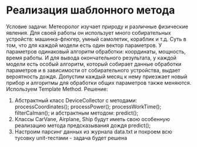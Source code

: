 # Реализация шаблонного метода
Условие задачи:
Метеоролог изучает природу и различные физические явления. Для своей работы он использует много собирательных устройств: машинка-флюгер, умный самолетик, кораблик и т.д.
Суть в том, что для каждой модели есть один вектор параметров. У параметров одинаковый алгоритм обработки: координаты, мощность, время работы. И для вывода окончательного результата, у каждой модели есть особый алгоритм, который собирает данные обработки параметров и в зависимости от собирательного устройства, выдает вероятность дождя.
Допустим каждый месяц к нему приезжает новый прибор и алгоритмы для обработки общих параметров также меняются. Используем Template Method.
Решение:
1) Абстрактный класс DeviceCollector с методами: 
    processCoordinates();
    processPower();
    processWorkTime();
    filterCalman();
и абстрактным методом:
	  predict();
2) Классы CarVane, Airplane, Ship будут иметь свою особенную реализацию метода предсказывания дождя
    predict();
3) Настроим парсинг данных из журнала data.txt и покроем всю тусовку unit-тестами - задача будет решена

